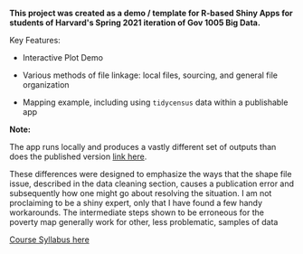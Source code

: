 
**This project was created as a demo / template for R-based Shiny Apps for
students of Harvard's Spring 2021 iteration of Gov 1005 Big Data.**

Key Features:

* Interactive Plot Demo

* Various methods of file linkage: local files, sourcing, and general file
organization

* Mapping example, including using `tidycensus` data within a publishable app

**Note:**

The app runs locally and produces a vastly different set of outputs than
does the published version [link here](https://github.com/BeauMeche/Shiny_app_demo_1005).

These differences were designed to emphasize the ways that the shape file issue,
described in the data cleaning section, causes a publication error and
subsequently how one might go about resolving the situation. I am not
proclaiming to be a shiny expert, only that I have found a few handy
workarounds. The intermediate steps shown to be erroneous for the poverty map
generally work for other, less problematic, samples of data

[Course Syllabus here](https://www.davidkane.info/files/gov_1005_spring_2021.html)